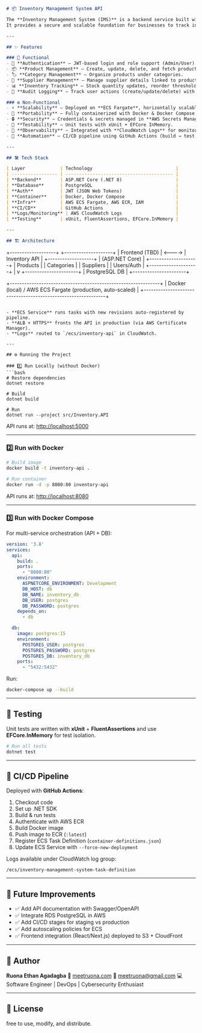 
```markdown
# 📦 Inventory Management System API

The **Inventory Management System (IMS)** is a backend service built with **ASP.NET Core** and **PostgreSQL** to manage products, categories, suppliers, and stock levels.  
It provides a secure and scalable foundation for businesses to track inventory operations and is production-ready, leveraging **Docker**, **GitHub Actions CI/CD**, and deployment to **AWS ECS (Fargate)**.

---

## ✨ Features

### 🔑 Functional
- 👤 **Authentication** – JWT-based login and role support (Admin/User).
- 📦 **Product Management** – Create, update, delete, and fetch product records.
- 🏷️ **Category Management** – Organize products under categories.
- 🚚 **Supplier Management** – Manage supplier details linked to products.
- 📊 **Inventory Tracking** – Stock quantity updates, reorder thresholds.
- 📝 **Audit Logging** – Track user actions (create/update/delete) with IP & timestamp.

### ⚙️ Non-Functional
- ⚡ **Scalability** – Deployed on **ECS Fargate**, horizontally scalable.
- 🐳 **Portability** – Fully containerized with Docker & Docker Compose.
- 🔒 **Security** – Credentials & secrets managed in **AWS Secrets Manager**.
- 🧪 **Testability** – Unit tests with xUnit + EFCore InMemory.
- 📜 **Observability** – Integrated with **CloudWatch Logs** for monitoring.
- 🚀 **Automation** – CI/CD pipeline using GitHub Actions (build → test → deploy).

---

## 🛠 Tech Stack

| Layer             | Technology                               |
| ----------------- | ---------------------------------------- |
| **Backend**       | ASP.NET Core (.NET 8)                    |
| **Database**      | PostgreSQL                               |
| **Auth**          | JWT (JSON Web Tokens)                    |
| **Container**     | Docker, Docker Compose                   |
| **Infra**         | AWS ECS Fargate, AWS ECR, IAM            |
| **CI/CD**         | GitHub Actions                           |
| **Logs/Monitoring** | AWS CloudWatch Logs                    |
| **Testing**       | xUnit, FluentAssertions, EFCore.InMemory |

---

## 🏗 Architecture

```

+-------------------+        +--------------------+
\|   Frontend (TBD)  | <----> |  Inventory API     |
+-------------------+        |  (ASP.NET Core)    |
+--------------------+
\| Products           |
\| Categories         |
\| Suppliers          |
\| Users/Auth         |
+--------------------+
|
v
+----------------------+
\|   PostgreSQL DB      |
+----------------------+

+--------------------------------------------------------------+
\| Docker (local) / AWS ECS Fargate (production, auto-scaled)   |
+--------------------------------------------------------------+

````

- **ECS Service** runs tasks with new revisions auto-registered by pipeline.
- **ALB + HTTPS** fronts the API in production (via AWS Certificate Manager).
- **Logs** routed to `/ecs/inventory-api` in CloudWatch.

---

## ⚙️ Running the Project

### 1️⃣ Run Locally (without Docker)
```bash
# Restore dependencies
dotnet restore

# Build
dotnet build

# Run
dotnet run --project src/Inventory.API
````

API runs at: [http://localhost:5000](http://localhost:5000)

---

### 2️⃣ Run with Docker

```bash
# Build image
docker build -t inventory-api .

# Run container
docker run -d -p 8080:80 inventory-api
```

API runs at: [http://localhost:8080](http://localhost:8080)

---

### 3️⃣ Run with Docker Compose

For multi-service orchestration (API + DB):

```yaml
version: '3.8'
services:
  api:
    build: .
    ports:
      - "8080:80"
    environment:
      ASPNETCORE_ENVIRONMENT: Development
      DB_HOST: db
      DB_NAME: inventory_db
      DB_USER: postgres
      DB_PASSWORD: postgres
    depends_on:
      - db

  db:
    image: postgres:15
    environment:
      POSTGRES_USER: postgres
      POSTGRES_PASSWORD: postgres
      POSTGRES_DB: inventory_db
    ports:
      - "5432:5432"
```

Run:

```bash
docker-compose up --build
```

---

## 🧪 Testing

Unit tests are written with **xUnit** + **FluentAssertions** and use **EFCore.InMemory** for test isolation.

```bash
# Run all tests
dotnet test
```

---

## 🔁 CI/CD Pipeline

Deployed with **GitHub Actions**:

1. Checkout code
2. Set up .NET SDK
3. Build & run tests
4. Authenticate with AWS ECR
5. Build Docker image
6. Push image to ECR (`:latest`)
7. Register ECS Task Definition (`container-definitions.json`)
8. Update ECS Service with `--force-new-deployment`

Logs available under CloudWatch log group:

```
/ecs/inventory-management-system-task-definition
```

---

## 📄 Future Improvements

* ✅ Add API documentation with Swagger/OpenAPI
* ✅ Integrate RDS PostgreSQL in AWS
* ✅ Add CI/CD stages for staging vs production
* ✅ Add autoscaling policies for ECS
* ✅ Frontend integration (React/Next.js) deployed to S3 + CloudFront

---

## 👤 Author

**Ruona Ethan Agadagba**
🔗 [meetruona.com](https://www.meetruona.com)
📧 [meetruona@gmail.com](mailto:meetruona@gmail.com)
💻 Software Engineer | DevOps | Cybersecurity Enthusiast

---

## 📜 License
free to use, modify, and distribute.

